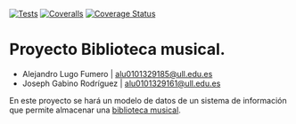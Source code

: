 [![Tests](https://github.com/AKALugo/Biblioteca-musical-TS/actions/workflows/node.js.yml/badge.svg)](https://github.com/AKALugo/Biblioteca-musical-TS/actions/workflows/node.js.yml)
[![Coveralls](https://github.com/AKALugo/Biblioteca-musical-TS/actions/workflows/coveralls.yml/badge.svg)](https://github.com/AKALugo/Biblioteca-musical-TS/actions/workflows/coveralls.yml)
[![Coverage Status](https://coveralls.io/repos/github/AKALugo/Biblioteca-musical-TS/badge.svg?branch=main)](https://coveralls.io/github/AKALugo/Biblioteca-musical-TS?branch=main)

# Proyecto Biblioteca musical.
* Alejandro Lugo Fumero         | alu0101329185@ull.edu.es
* Joseph Gabino Rodríguez       | alu0101329161@ull.edu.es 

En este proyecto se hará un modelo de datos de un sistema de información que permite almacenar una [biblioteca musical](https://ull-esit-inf-dsi-2122.github.io/ull-esit-inf-dsi-21-22-prct07-music-datamodel-grupo-i/).
